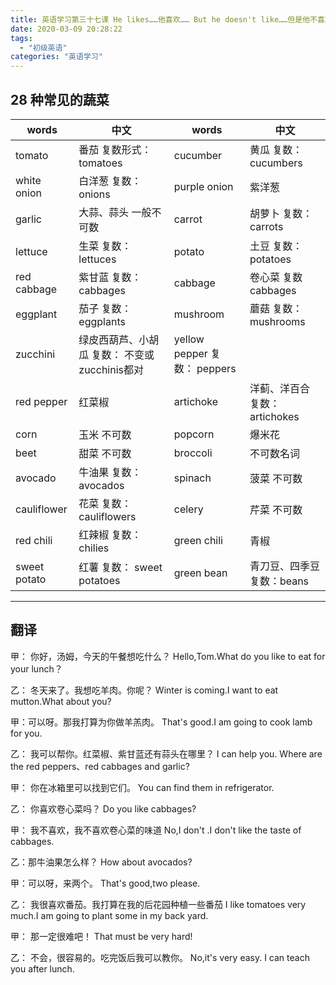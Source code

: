 ```yaml
---
title: 英语学习第三十七课 He likes……他喜欢…… But he doesn't like……但是他不喜欢
date: 2020-03-09 20:28:22
tags: 
  - "初级英语"
categories: "英语学习"
---
```

## 28 种常见的蔬菜

words | 中文 | words | 中文 
--- | --- | --- | ---
tomato | 番茄 复数形式：tomatoes | cucumber | 黄瓜 复数： cucumbers
white onion | 白洋葱 复数：onions | purple onion | 紫洋葱
garlic | 大蒜、蒜头 一般不可数 | carrot | 胡萝卜 复数： carrots
lettuce | 生菜 复数： lettuces | potato | 土豆 复数： potatoes
red cabbage | 紫甘蓝 复数：cabbages | cabbage | 卷心菜 复数 cabbages
eggplant | 茄子 复数：eggplants | mushroom | 蘑菇 复数： mushrooms
zucchini | 绿皮西葫芦、小胡瓜 复数： 不变或 zucchinis都对 | yellow pepper 复数： peppers
red pepper | 红菜椒 | artichoke | 洋蓟、洋百合 复数： artichokes
corn | 玉米 不可数 | popcorn | 爆米花 
beet | 甜菜 不可数 | broccoli | 不可数名词 
avocado | 牛油果 复数：avocados | spinach | 菠菜 不可数
cauliflower | 花菜 复数： cauliflowers | celery | 芹菜 不可数
red chili | 红辣椒 复数： chilies | green chili | 青椒 
sweet potato | 红薯 复数： sweet potatoes | green bean | 青刀豆、四季豆 复数：beans

---

## 翻译

甲： 你好，汤姆，今天的午餐想吃什么？
Hello,Tom.What do you like to eat for your lunch？

乙： 冬天来了。我想吃羊肉。你呢？
Winter is coming.I want to eat mutton.What about you?

甲：可以呀。那我打算为你做羊羔肉。
That's good.I am going to cook lamb for you.

乙： 我可以帮你。红菜椒、紫甘蓝还有蒜头在哪里？
I can help you. Where are the  red peppers、red cabbages and garlic?

甲： 你在冰箱里可以找到它们。
You can find them in refrigerator.

乙： 你喜欢卷心菜吗？
Do you like cabbages?

甲： 我不喜欢，我不喜欢卷心菜的味道
No,I don't .I don't like the taste of cabbages.

乙：那牛油果怎么样？
How about  avocados?

甲：可以呀，来两个。
That's good,two please.

乙： 我很喜欢番茄。我打算在我的后花园种植一些番茄
I like tomatoes very much.I am going to plant some in my back yard.

甲： 那一定很难吧！
That must be very hard!

乙： 不会，很容易的。吃完饭后我可以教你。
No,it's very easy. I can teach you after lunch.
